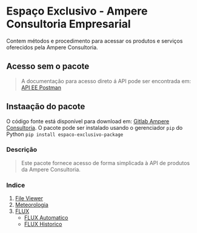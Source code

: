 # Espaço Exclusivo - Ampere Consultoria Empresarial
Contem métodos e procedimento para acessar os produtos e serviços oferecidos pela Ampere Consultoria.

## Acesso sem o pacote

> A documentação para acesso direto á API pode ser encontrada em: [API EE Postman](https://documenter.getpostman.com/view/5400288/SzKYMw7o)


## Instaação do pacote
>>>
O código fonte está disponível para download em: [Gitlab Ampere Consultoria](https://gitlab.com/diego.yosiura.ampere/espaco-exclusivo-package.git).
O pacote pode ser instalado usando o gerenciador `pip` do Python `pip install espaco-exclusivo-package`
>>>

### Descrição
> Este pacote fornece acesso de forma simplicada à API de produtos da Ampere Consultoria.

### Indice
1. [File Viewer](./docs/file_viewer/FILE_VIEWER.md)
2. [Meteorologia](./docs/meteorologia/METEOROLOGIA.md)
3. [FLUX](./docs/flux/FLUX.md)
    - [FLUX Automatico](./docs/flux/FLUX_AUTOMATICO.md)
    - [FLUX Historico](./docs/flux/FLUX_HISTORICO.md)